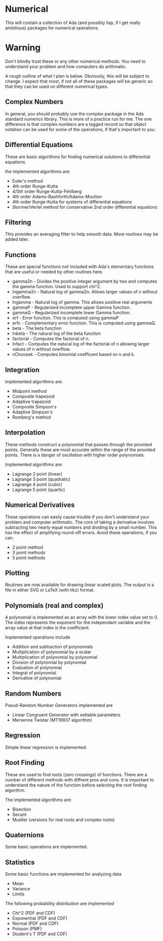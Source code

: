 # Numerical
This will contain a collection of Ada (and possibly lisp, if I get really
ambitious) packages for numerical operations.

# Warning
Don't blindly trust these or any other numerical methods.  You need to
understand your problem and how computers do arithmatic.

A rough outline of what I plan is below.  Obviously, this will be subject
to change.  I expect that most, if not all of these packages will be generic
so that they can be used on different numerical types.

##  Complex Numbers
In general, you should probably use the complex package in the Ada standard
numerics library.  This is more of a practice run for me.  The one difference
is that complex numbers are a tagged record so that object notation can be used
for some of the operations, if that's important to you.

##  Differential Equations
These are basic algorithms for finding numerical solutions to differential
equations.

the implemented algorithms are:
* Euler's method
* 4th order Runge-Kutta
* 4/5th order Runge-Kutta-Fehlberg
* 4th order Adams-Bashforth/Adams-Moulton
* 4th order Runge-Kutta for systems of differential equations
* Stormer/Verlet method for conservative 2nd order differential equations

## Filtering
This provides an averaging filter to help smooth data.  More routines may
be added later.

##  Functions
These are special functions not included with Ada's elementary functions
that are useful or needed by other routines here.
* gamma2n - Divides the positive integer argument by two and computes the gamma function.  Used to support chi^2.
* lngamma2n - Natural log of gamma2n.  Allows larger values of n without overflow.
* lngamma - Natural log of gamma.  This allows positive real arguments
* gammaP - Regularized incomplete upper Gamma function.
* gammaQ - Regularized incomplete lower Gamma function.
* erf - Error function.  This is computed using gammaP
* erfc - Complementary error function.  This is computed using gammaQ.
* beta - The beta function
* lnbeta - The natural log of the beta function
* factorial - Computes the factorial of n.
* lnfact - Computes the natural log of the factorial of n allowing larger values of n without overflow.
* nChoosek - Computes binomial coefficent based on n and k.

##  Integration
Implemented algorithms are:
* Midpoint method
* Composite trapezoid
* Adaptive trapezoid
* Composite Simpson's
* Adaptive Simpson's
* Romberg's method

## Interpolation
These methods construct a polynomial that passes through the provided points.
Generally these are most accurate within the range of the provided points.
There is a danger of oscillation with higher order polynomials.

Implemented algorithms are:
* Lagrange 2 point (linear)
* Lagrange 3 point (quadratic)
* Lagrange 4 point (cubic)
* Lagrange 5 point (quartic)

##  Numerical Derivatives
These operations can easily cause trouble if you don't understand your
problem and computer arithmatic.  The core of taking a derivative involves
subtracting two nearly equal numbers and dividing by a small number.  This
has the effect of amplifying round-off errors.  Avoid these operations, if
you can.
* 2 point method
* 3 point methods
* 5 point methods

## Plotting
Routines are now available for drawing linear scaled plots.  The output
is a file in either SVG or LaTeX (with tikz) format.

##  Polynomials (real and complex)
A polynomial is implemented as an array with the lower index value set to 0.  The index represents
the exponent for the independant variable and the array value at that index is the coefficient.

Implemented operations include
* Addition and subtraction of polynomials
* Multiplication of polynomial by a scalar
* Multiplication of polynomial by polynomial
* Division of polynomial by polynomial
* Evaluation of polynomial
* Integral of polynomial
* Derivative of polynomial

## Random Numbers
Pseud-Random Number Generators implemented are
* Linear Congruent Generator with settable parameters
* Mersenne Twister (MT19937 algorithm)

##  Regression
Simple linear regression is implemented.

##  Root Finding
These are used to find roots (zero crossings) of functions.  There are a number
of different methods with diffrent pros and cons.  It is important to understand
the nature of the function before selecting the root finding algorithm.

The implemented algorithms are:
* Bisection
* Secant
* Mueller (versions for real roots and complex roots)

##  Quaternions
Some basic operations are implemented.

## Statistics
Some basic functions are implemented for analyzing data
*  Mean
*  Variance
*  Limits

The following probability distribution are implemented
* Chi^2 (PDF and CDF)
* Exponential (PDF and CDF)
* Normal (PDF and CDF)
* Poisson (PMF)
* Student's T (PDF and CDF)

